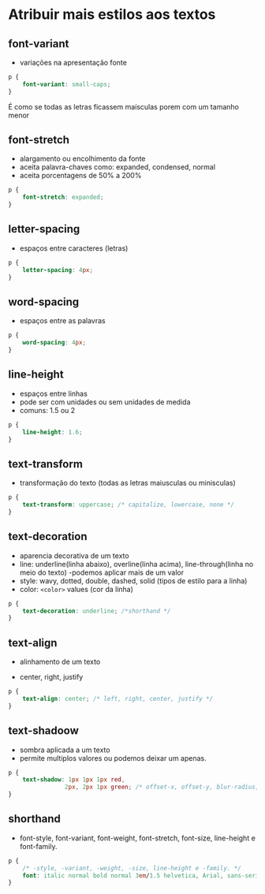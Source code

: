 # Atribuir mais estilos aos textos

## font-variant

* variações na apresentação fonte

```css
p {
    font-variant: small-caps;
}
``` 
É como se todas as letras ficassem maísculas
porem com um tamanho menor



## font-stretch

* alargamento ou encolhimento da fonte
* aceita palavra-chaves como: expanded, condensed, normal
* aceita porcentagens de 50% a 200%

```css
p {
    font-stretch: expanded;
}
```



## letter-spacing

* espaços entre caracteres (letras)

```css
p {
    letter-spacing: 4px;
}
```



## word-spacing

* espaços entre as palavras

```css
p {
    word-spacing: 4px;
}
```


## line-height

* espaços entre linhas
* pode ser com unidades ou sem unidades de medida
* comuns: 1.5 ou 2

```css
p {
    line-height: 1.6;
}
```


## text-transform

* transformação do texto (todas as letras maiusculas ou minisculas)

```css
p {
    text-transform: uppercase; /* capitalize, lowercase, none */
}
```


## text-decoration

* aparencia decorativa de um texto
* line: underline(linha abaixo), overline(linha acima), line-through(linha no meio do texto)
    -podemos aplicar mais de um valor
* style: wavy, dotted, double, dashed, solid (tipos de estilo para a linha)
* color: `<color>` values (cor da linha)

```css
p {
    text-decoration: underline; /*shorthand */
}
```

## text-align

* alinhamento de um texto
- center, right, justify

```css 
p {
    text-align: center; /* left, right, center, justify */
}
```

## text-shadoow

* sombra aplicada a um texto
* permite multiplos valores ou podemos deixar um apenas.

```css
p {
    text-shadow: 1px 1px 1px red,
                2px, 2px 1px green; /* offset-x, offset-y, blur-radius, color */
}
```


## shorthand

* font-style, font-variant, font-weight, font-stretch, font-size, 
line-height e font-family.

```css
p {
    /* -style, -variant, -weight, -size, line-height e -family. */
    font: italic normal bold normal 3em/1.5 helvetica, Arial, sans-serif;
}
```

